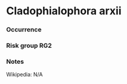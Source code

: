 <!-- TITLE: Cladophialophora arxii  -->

# Cladophialophora arxii
### Occurrence

### Risk group RG2

### Notes

Wikipedia: N/A